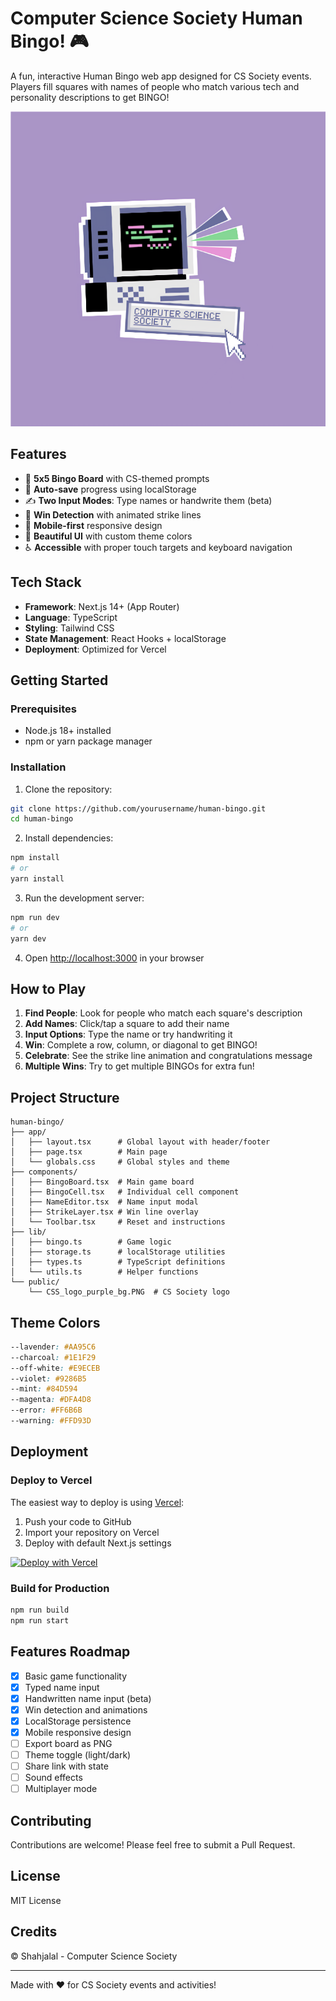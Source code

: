 # Computer Science Society Human Bingo! 🎮

A fun, interactive Human Bingo web app designed for CS Society events. Players fill squares with names of people who match various tech and personality descriptions to get BINGO!

![CS Society Logo](public/CSS_logo_purple_bg.PNG)

## Features

- 🎯 **5x5 Bingo Board** with CS-themed prompts
- 💾 **Auto-save** progress using localStorage
- ✍️ **Two Input Modes**: Type names or handwrite them (beta)
- 🎉 **Win Detection** with animated strike lines
- 📱 **Mobile-first** responsive design
- 🎨 **Beautiful UI** with custom theme colors
- ♿ **Accessible** with proper touch targets and keyboard navigation

## Tech Stack

- **Framework**: Next.js 14+ (App Router)
- **Language**: TypeScript
- **Styling**: Tailwind CSS
- **State Management**: React Hooks + localStorage
- **Deployment**: Optimized for Vercel

## Getting Started

### Prerequisites

- Node.js 18+ installed
- npm or yarn package manager

### Installation

1. Clone the repository:
```bash
git clone https://github.com/yourusername/human-bingo.git
cd human-bingo
```

2. Install dependencies:
```bash
npm install
# or
yarn install
```

3. Run the development server:
```bash
npm run dev
# or
yarn dev
```

4. Open [http://localhost:3000](http://localhost:3000) in your browser

## How to Play

1. **Find People**: Look for people who match each square's description
2. **Add Names**: Click/tap a square to add their name
3. **Input Options**: Type the name or try handwriting it
4. **Win**: Complete a row, column, or diagonal to get BINGO!
5. **Celebrate**: See the strike line animation and congratulations message
6. **Multiple Wins**: Try to get multiple BINGOs for extra fun!

## Project Structure

```
human-bingo/
├── app/
│   ├── layout.tsx      # Global layout with header/footer
│   ├── page.tsx        # Main page
│   └── globals.css     # Global styles and theme
├── components/
│   ├── BingoBoard.tsx  # Main game board
│   ├── BingoCell.tsx   # Individual cell component
│   ├── NameEditor.tsx  # Name input modal
│   ├── StrikeLayer.tsx # Win line overlay
│   └── Toolbar.tsx     # Reset and instructions
├── lib/
│   ├── bingo.ts        # Game logic
│   ├── storage.ts      # localStorage utilities
│   ├── types.ts        # TypeScript definitions
│   └── utils.ts        # Helper functions
└── public/
    └── CSS_logo_purple_bg.PNG  # CS Society logo
```

## Theme Colors

```css
--lavender: #AA95C6
--charcoal: #1E1F29
--off-white: #E9ECEB
--violet: #9286B5
--mint: #84D594
--magenta: #DFA4D8
--error: #FF6B6B
--warning: #FFD93D
```

## Deployment

### Deploy to Vercel

The easiest way to deploy is using [Vercel](https://vercel.com):

1. Push your code to GitHub
2. Import your repository on Vercel
3. Deploy with default Next.js settings

[![Deploy with Vercel](https://vercel.com/button)](https://vercel.com/new)

### Build for Production

```bash
npm run build
npm run start
```

## Features Roadmap

- [x] Basic game functionality
- [x] Typed name input
- [x] Handwritten name input (beta)
- [x] Win detection and animations
- [x] LocalStorage persistence
- [x] Mobile responsive design
- [ ] Export board as PNG
- [ ] Theme toggle (light/dark)
- [ ] Share link with state
- [ ] Sound effects
- [ ] Multiplayer mode

## Contributing

Contributions are welcome! Please feel free to submit a Pull Request.

## License

MIT License

## Credits

© Shahjalal - Computer Science Society

---

Made with ❤️ for CS Society events and activities!
